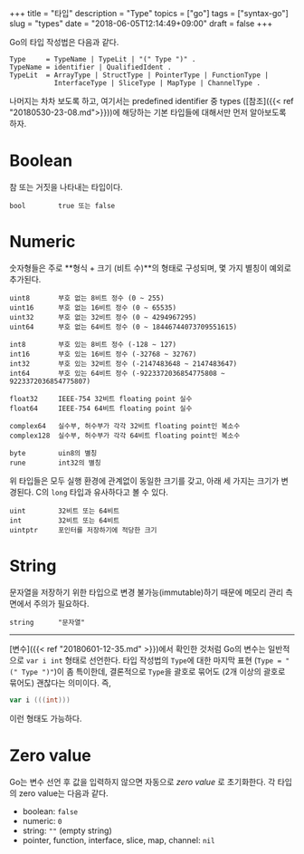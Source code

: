 +++
title = "타입"
description = "Type"
topics = ["go"]
tags = ["syntax-go"]
slug = "types"
date = "2018-06-05T12:14:49+09:00"
draft = false
+++

Go의 타입 작성법은 다음과 같다.

```
Type     = TypeName | TypeLit | "(" Type ")" .
TypeName = identifier | QualifiedIdent .
TypeLit  = ArrayType | StructType | PointerType | FunctionType |
           InterfaceType | SliceType | MapType | ChannelType .
```

나머지는 차차 보도록 하고,  여기서는 predefined identifier 중 types ([참조]({{< ref "20180530-23-08.md">}}))에 해당하는 기본 타입들에 대해서만 먼저 알아보도록 하자.

# Boolean

참 또는 거짓을 나타내는 타입이다.

```
bool		true 또는 false
```

# Numeric

숫자형들은 주로 **형식 + 크기 (비트 수)**의 형태로 구성되며, 몇 가지 별칭이 예외로 추가된다.

```
uint8		부호 없는 8비트 정수 (0 ~ 255)
uint16		부호 없는 16비트 정수 (0 ~ 65535)
uint32		부호 없는 32비트 정수 (0 ~ 4294967295)
uint64		부호 없는 64비트 정수 (0 ~ 18446744073709551615)

int8		부호 있는 8비트 정수 (-128 ~ 127)
int16		부호 있는 16비트 정수 (-32768 ~ 32767)
int32		부호 있는 32비트 정수 (-2147483648 ~ 2147483647)
int64		부호 있는 64비트 정수 (-9223372036854775808 ~ 9223372036854775807)

float32		IEEE-754 32비트 floating point 실수
float64		IEEE-754 64비트 floating point 실수	

complex64	실수부, 허수부가 각각 32비트 floating point인 복소수
complex128	실수부, 허수부가 각각 64비트 floating point인 복소수

byte		uin8의 별칭
rune		int32의 별칭
```

위 타입들은 모두 실행 환경에 관계없이 동일한 크기를 갖고, 아래 세 가지는 크기가 변경된다. C의 `long` 타입과 유사하다고 볼 수 있다.

```
uint		32비트 또는 64비트
int			32비트 또는 64비트
uintptr		포인터를 저장하기에 적당한 크기
```

# String

문자열을 저장하기 위한 타입으로 변경 불가능(immutable)하기 때문에 메모리 관리 측면에서 주의가 필요하다.

```
string		"문자열"
```

---

[변수]({{< ref "20180601-12-35.md" >}})에서 확인한 것처럼 Go의 변수는 일반적으로 `var i int` 형태로 선언한다. 타입 작성법의 `Type`에 대한 마지막 표현 (`Type = "(" Type ")"`)이 좀 특이한데, 결론적으로 `Type`을 괄호로 묶어도 (2개 이상의 괄호로 묶어도) 괜찮다는 의미이다. 즉,

```go
var i (((int)))
```
이런 형태도 가능하다.

# Zero value

Go는 변수 선언 후 값을 입력하지 않으면 자동으로 *zero value* 로 초기화한다. 각 타입의 zero value는 다음과 같다.

- boolean: `false`
- numeric: `0`
- string: `""` (empty string)
- pointer, function, interface, slice, map, channel: `nil`

